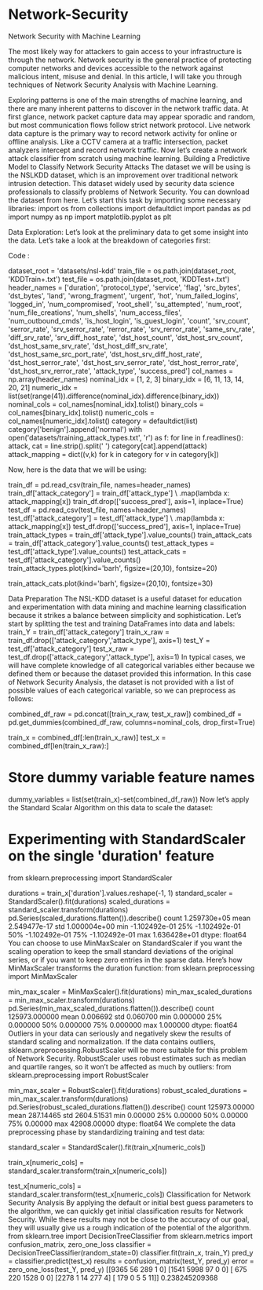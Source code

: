 # Network-Security


Network Security with Machine Learning


The most likely way for attackers to gain access to your infrastructure is through the network. Network security is the general practice of protecting computer networks and devices accessible to the network against malicious intent, misuse and denial. In this article, I will take you through techniques of Network Security Analysis with Machine Learning.
 


 
Exploring patterns is one of the main strengths of machine learning, and there are many inherent patterns to discover in the network traffic data. At first glance, network packet capture data may appear sporadic and random, but most communication flows follow strict network protocol.
Live network data capture is the primary way to record network activity for online or offline analysis. Like a CCTV camera at a traffic intersection, packet analyzers intercept and record network traffic. Now let’s create a network attack classifier from scratch using machine learning.
Building a Predictive Model to Classify Network Security Attacks
The dataset we will be using is the NSLKDD dataset, which is an improvement over traditional network intrusion detection. This dataset widely used by security data science professionals to classify problems of Network Security. You can download the dataset from here. Let’s start this task by importing some necessary libraries:
import os
 from collections import defaultdict
 import pandas as pd
 import numpy as np
import matplotlib.pyplot as plt


Data Exploration:
Let’s look at the preliminary data to get some insight into the data. Let’s take a look at the breakdown of categories first:



Code :

dataset_root = 'datasets/nsl-kdd' train_file = os.path.join(dataset_root, 'KDDTrain+.txt') test_file = os.path.join(dataset_root, 'KDDTest+.txt') header_names = ['duration', 'protocol_type', 'service', 'flag', 'src_bytes', 'dst_bytes', 'land', 'wrong_fragment', 'urgent', 'hot', 'num_failed_logins', 'logged_in', 'num_compromised', 'root_shell', 'su_attempted', 'num_root', 'num_file_creations', 'num_shells', 'num_access_files', 'num_outbound_cmds', 'is_host_login', 'is_guest_login', 'count', 'srv_count', 'serror_rate', 'srv_serror_rate', 'rerror_rate', 'srv_rerror_rate', 'same_srv_rate', 'diff_srv_rate', 'srv_diff_host_rate', 'dst_host_count', 'dst_host_srv_count', 'dst_host_same_srv_rate', 'dst_host_diff_srv_rate', 'dst_host_same_src_port_rate', 'dst_host_srv_diff_host_rate', 'dst_host_serror_rate', 'dst_host_srv_serror_rate', 'dst_host_rerror_rate', 'dst_host_srv_rerror_rate', 'attack_type', 'success_pred'] col_names = np.array(header_names) nominal_idx = [1, 2, 3] binary_idx = [6, 11, 13, 14, 20, 21] numeric_idx = list(set(range(41)).difference(nominal_idx).difference(binary_idx)) nominal_cols = col_names[nominal_idx].tolist() binary_cols = col_names[binary_idx].tolist() numeric_cols = col_names[numeric_idx].tolist() category = defaultdict(list) category['benign'].append('normal') with open('datasets/training_attack_types.txt', 'r') as f: for line in f.readlines(): attack, cat = line.strip().split(' ') category[cat].append(attack) attack_mapping = dict((v,k) for k in category for v in category[k])



Now, here is the data that we will be using:


train_df = pd.read_csv(train_file, names=header_names) train_df['attack_category'] = train_df['attack_type'] \ .map(lambda x: attack_mapping[x]) train_df.drop(['success_pred'], axis=1, inplace=True) test_df = pd.read_csv(test_file, names=header_names) test_df['attack_category'] = test_df['attack_type'] \ .map(lambda x: attack_mapping[x]) test_df.drop(['success_pred'], axis=1, inplace=True) train_attack_types = train_df['attack_type'].value_counts() train_attack_cats = train_df['attack_category'].value_counts() test_attack_types = test_df['attack_type'].value_counts() test_attack_cats = test_df['attack_category'].value_counts() train_attack_types.plot(kind='barh', figsize=(20,10), fontsize=20)



train_attack_cats.plot(kind='barh', figsize=(20,10), fontsize=30)




Data Preparation
The NSL-KDD dataset is a useful dataset for education and experimentation with data mining and machine learning classification because it strikes a balance between simplicity and sophistication.
Let’s start by splitting the test and training DataFrames into data and labels:
train_Y = train_df['attack_category']
train_x_raw = train_df.drop(['attack_category','attack_type'], axis=1)
test_Y = test_df['attack_category']
test_x_raw = test_df.drop(['attack_category','attack_type'], axis=1)
In typical cases, we will have complete knowledge of all categorical variables either because we defined them or because the dataset provided this information. In this case of Network Security Analysis, the dataset is not provided with a list of possible values of each categorical variable, so we can preprocess as follows:
 

 
combined_df_raw = pd.concat([train_x_raw, test_x_raw])
combined_df = pd.get_dummies(combined_df_raw, columns=nominal_cols, drop_first=True)

train_x = combined_df[:len(train_x_raw)]
test_x = combined_df[len(train_x_raw):]

# Store dummy variable feature names
dummy_variables = list(set(train_x)-set(combined_df_raw))
Now let’s apply the Standard Scalar Algorithm on this data to scale the dataset:
# Experimenting with StandardScaler on the single 'duration' feature
from sklearn.preprocessing import StandardScaler

durations = train_x['duration'].values.reshape(-1, 1)
standard_scaler = StandardScaler().fit(durations)
scaled_durations = standard_scaler.transform(durations)
pd.Series(scaled_durations.flatten()).describe()
count    1.259730e+05
mean     2.549477e-17
std      1.000004e+00
min     -1.102492e-01
25%     -1.102492e-01
50%     -1.102492e-01
75%     -1.102492e-01
max      1.636428e+01
dtype: float64
You can choose to use MinMaxScaler on StandardScaler if you want the scaling operation to keep the small standard deviations of the original series, or if you want to keep zero entries in the sparse data. Here’s how MinMaxScaler transforms the duration function:
from sklearn.preprocessing import MinMaxScaler

min_max_scaler = MinMaxScaler().fit(durations)
min_max_scaled_durations = min_max_scaler.transform(durations)
pd.Series(min_max_scaled_durations.flatten()).describe()
count    125973.000000
mean          0.006692
std           0.060700
min           0.000000
25%           0.000000
50%           0.000000
75%           0.000000
max           1.000000
dtype: float64
Outliers in your data can seriously and negatively skew the results of standard scaling and normalization. If the data contains outliers, sklearn.preprocessing.RobustScaler will be more suitable for this problem of Network Security. RobustScaler uses robust estimates such as median and quartile ranges, so it won’t be affected as much by outliers:
from sklearn.preprocessing import RobustScaler

min_max_scaler = RobustScaler().fit(durations)
robust_scaled_durations = min_max_scaler.transform(durations)
pd.Series(robust_scaled_durations.flatten()).describe()
count    125973.00000
mean        287.14465
std        2604.51531
min           0.00000
25%           0.00000
50%           0.00000
75%           0.00000
max       42908.00000
dtype: float64
We complete the data preprocessing phase by standardizing training and test data:
 

 
standard_scaler = StandardScaler().fit(train_x[numeric_cols])

train_x[numeric_cols] = \
    standard_scaler.transform(train_x[numeric_cols])

test_x[numeric_cols] = \
    standard_scaler.transform(test_x[numeric_cols])
Classification for Network Security Analysis
By applying the default or initial best guess parameters to the algorithm, we can quickly get initial classification results for Network Security. While these results may not be close to the accuracy of our goal, they will usually give us a rough indication of the potential of the algorithm.
from sklearn.tree import DecisionTreeClassifier
from sklearn.metrics import confusion_matrix, zero_one_loss
classifier = DecisionTreeClassifier(random_state=0)
classifier.fit(train_x, train_Y)
pred_y = classifier.predict(test_x)
results = confusion_matrix(test_Y, pred_y)
error = zero_one_loss(test_Y, pred_y)
[[9365   56  289    1    0]
 [1541 5998   97    0    0]
 [ 675  220 1528    0    0]
 [2278    1   14  277    4]
 [ 179    0    5    5   11]]
0.238245209368


